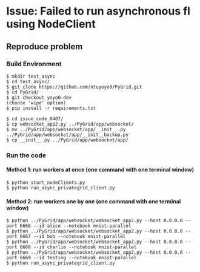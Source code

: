 # Issue: Failed to run asynchronous fl using NodeClient
## Reproduce problem
### Build Environment
```
$ mkdir test_async
$ cd test_async/
$ git clone https://github.com/ntuyoyo0/PyGrid.git
$ cd PyGrid/
$ git checkout yoyo0-dev
(choose 'wipe' option)
$ pip install -r requirements.txt
```

```
$ cd issue_code_0407/
$ cp websocket_app2.py ../PyGrid/app/websocket/
$ mv ../PyGrid/app/websocket/app/__init__.py ../PyGrid/app/websocket/app/__init__backup.py
$ cp __init__.py ../PyGrid/app/websocket/app/
```

### Run the code 
#### Method 1: run workers at once (one command with one terminal window)

```
$ python start_nodeClients.py
$ python run_async_privategrid_client.py
```

#### Method 2: run workers one by one (one command with one terminal window)
```
$ python ../PyGrid/app/websocket/websocket_app2.py --host 0.0.0.0 --port 6666 --id alice --notebook mnist-parallel
$ python ../PyGrid/app/websocket/websocket_app2.py --host 0.0.0.0 --port 6667 --id bob --notebook mnist-parallel
$ python ../PyGrid/app/websocket/websocket_app2.py --host 0.0.0.0 --port 6668 --id charlie --notebook mnist-parallel
$ python ../PyGrid/app/websocket/websocket_app2.py --host 0.0.0.0 --port 6669 --id testing --notebook mnist-parallel
$ python run_async_privategrid_client.py
```
